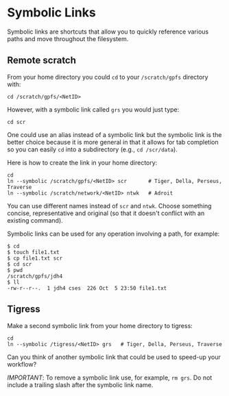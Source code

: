 # Symbolic Links

Symbolic links are shortcuts that allow you to quickly reference various paths and move throughout the filesystem.

## Remote scratch

From your home directory you could `cd` to your `/scratch/gpfs` directory with:

```
cd /scratch/gpfs/<NetID>
```

However, with a symbolic link called `grs` you would just type:

```
cd scr
```

One could use an alias instead of a symbolic link but the symbolic link is the better choice because it is more general in that it allows for tab completion so you can easily `cd` into a subdirectory (e.g., `cd /scr/data`).

Here is how to create the link in your home directory:

```
cd
ln --symbolic /scratch/gpfs/<NetID> scr       # Tiger, Della, Perseus, Traverse
ln --symbolic /scratch/network/<NetID> ntwk   # Adroit
```

You can use different names instead of `scr` and `ntwk`. Choose something concise, representative and original (so that it doesn't conflict with an existing command).

Symbolic links can be used for any operation involving a path, for example:

```
$ cd
$ touch file1.txt
$ cp file1.txt scr
$ cd scr
$ pwd
/scratch/gpfs/jdh4
$ ll
-rw-r--r--.  1 jdh4 cses  226 Oct  5 23:50 file1.txt
```

## Tigress

Make a second symbolic link from your home directory to tigress:

```
cd
ln --symbolic /tigress/<NetID> grs   # Tiger, Della, Perseus, Traverse
```

Can you think of another symbolic link that could be used to speed-up your workflow?

*IMPORTANT*: To remove a symbolic link use, for example, `rm grs`. Do not include a trailing slash after the symbolic link name.
